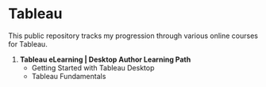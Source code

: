 # Tableau
This public repository tracks my progression through various online courses for Tableau.  
 
1. **Tableau eLearning | Desktop Author Learning Path**  
   - Getting Started with Tableau Desktop
   - Tableau Fundamentals
